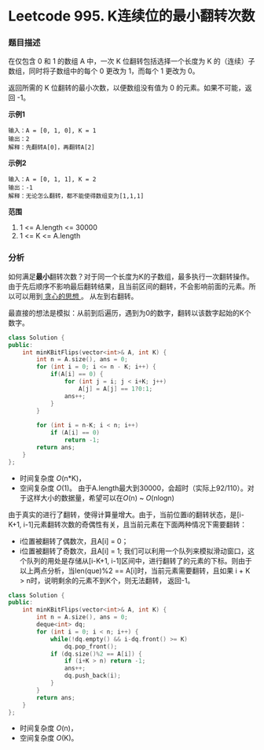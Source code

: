 # Leetcode 995. K连续位的最小翻转次数

### 题目描述

在仅包含 0 和 1 的数组 A 中，一次 K 位翻转包括选择一个长度为 K 的（连续）子数组，同时将子数组中的每个 0 更改为 1，而每个 1 更改为 0。

返回所需的 K 位翻转的最小次数，以便数组没有值为 0 的元素。如果不可能，返回 -1。

**示例1**

  	输入：A = [0, 1, 0], K = 1
    输出：2
    解释：先翻转A[0]，再翻转A[2]
    
**示例2**

  	输入：A = [0, 1, 1], K = 2
    输出：-1
    解释：无论怎么翻转，都不能使得数组变为[1,1,1]

**范围**
  1. 1 <= A.length <= 30000
  2. 1 <= K <= A.length

### 分析
如何满足**最小**翻转次数？对于同一个长度为K的子数组，最多执行一次翻转操作。
由于先后顺序不影响最后翻转结果，且当前区间的翻转，不会影响前面的元素。所以可以用到<a href = "https://github.com/jianglq6/leetcode/blob/master/classification/Greedy.md" target="_blank"> 贪心的思想 <a>。
从左到右翻转。

最直接的想法是模拟：从前到后遍历，遇到为0的数字，翻转以该数字起始的K个数字。
```c++
class Solution {
public:
    int minKBitFlips(vector<int>& A, int K) {
        int n = A.size(), ans = 0;        
        for (int i = 0; i <= n - K; i++) {
            if(A[i] == 0) {
                for (int j = i; j < i+K; j++)
                    A[j] = A[j] == 1?0:1;
                ans++;
            }
        }
        
        for (int i = n-K; i < n; i++)
            if (A[i] == 0)
                return -1;
        return ans;
    }
};
```
- 时间复杂度 *O*(n*K)，
- 空间复杂度 *O*(1)。
由于A.length最大到30000，会超时（实际上92/110）。对于这样大小的数据量，希望可以在*O*(n) ~ *O*(nlogn)

由于真实的进行了翻转，使得计算量增大。由于，当前位置i的翻转状态，是[i-K+1, i-1]元素翻转次数的奇偶性有关，且当前元素在下面两种情况下需要翻转：
- i位置被翻转了偶数次，且A[i] = 0；
- i位置被翻转了奇数次，且A[i] = 1;
我们可以利用一个队列来模拟滑动窗口，这个队列的用处是存储从[i-K+1, i-1]区间中，进行翻转了的元素的下标。则由于以上两点分析，当len(que)%2 == A[i]时，当前元素需要翻转，且如果 i + K > n时，说明剩余的元素不到K个，则无法翻转， 返回-1。
```c++
class Solution {
public:
    int minKBitFlips(vector<int>& A, int K) {
        int n = A.size(), ans = 0;
        deque<int> dq;
        for (int i = 0; i < n; i++) {
            while(!dq.empty() && i-dq.front() >= K)
                dq.pop_front();
            if (dq.size()%2 == A[i]) {
                if (i+K > n) return -1;
                ans++;
                dq.push_back(i);
            }
        }
        return ans;    
    }
};
```
- 时间复杂度 *O*(n)，
- 空间复杂度 *O*(K)。
